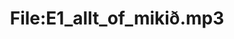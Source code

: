 ---
title: File:E1_allt_of_mikið.mp3
recording of: allt of mikið
reading speed: slow
speaker: E
license: CC0
---